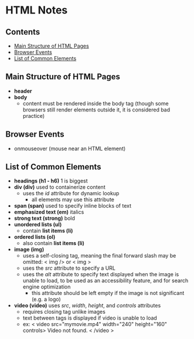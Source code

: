 # HTML Notes

## Contents
<!-- no toc -->
- [Main Structure of HTML Pages](#mainstructure)
- [Browser Events](#browser-events)
- [List of Common Elements](#commonelements)

## <a id="mainstructure">Main Structure of HTML Pages</a>
- __header__ 
- __body__
  - content must be rendered inside the body tag (though some browsers still render elements outside it, it is considered bad practice)

## <a id="browser-events">Browser Events</a>
- onmouseover (mouse near an HTML element)

## <a id="commonelements">List of Common Elements</a>
- __headings (h1 - h6)__ 1 is biggest
- __div (div)__ used to containerize content
  - uses the *id* attribute for dynamic lookup
    - all elements may use this attribute
- __span (span)__ used to specify inline blocks of text
- __emphasized text (em)__ italics
- __strong text (strong)__ bold
- __unordered lists (ul)__ 
  - contain __list items (li)__ 
- __ordered lists (ol)__
  - also contain __list items (li)__
- __image (img)__ 
  - uses a self-closing tag, meaning the final forward slash may be omitted: < img /> or < img > 
  - uses the *src* attribute to specify a URL
  - uses the *alt* attribute to specify text displayed when the image is unable to load, to be used as an accessibility feature, and for search engine optimization
    - this attribute should be left empty if the image is not significant (e.g. a logo)
- __video (video)__ uses *src*,  *width*, *height*, and *controls* attributes
  - requires closing tag unlike images
  - text between tags is displayed if video is unable to load
  - ex: < video src="mymovie.mp4" width="240" height="160" controls> Video not found. < /video >